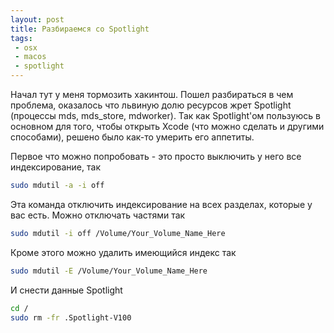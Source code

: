 ```yaml
---
layout: post
title: Разбираемся со Spotlight
tags:
 - osx
 - macos
 - spotlight
---
```


Начал тут у меня тормозить хакинтош. Пошел разбираться в чем проблема, оказалось что львиную долю ресурсов жрет Spotlight (процессы mds, mds_store, mdworker). Так как Spotlight'ом пользуюсь в основном для того, чтобы открыть Xcode (что можно сделать и другими способами), решено было как-то умерить его аппетиты.

Первое что можно попробовать - это просто выключить у него все индексирование, так

``` bash
sudo mdutil -a -i off
```

Эта команда отключить индексирование на всех разделах, которые у вас есть. Можно отключать частями так

``` bash
sudo mdutil -i off /Volume/Your_Volume_Name_Here
```

Кроме этого можно удалить имеющийся индекс так

``` bash
sudo mdutil -E /Volume/Your_Volume_Name_Here
```

И снести данные Spotlight

``` bash
cd /
sudo rm -fr .Spotlight-V100
```